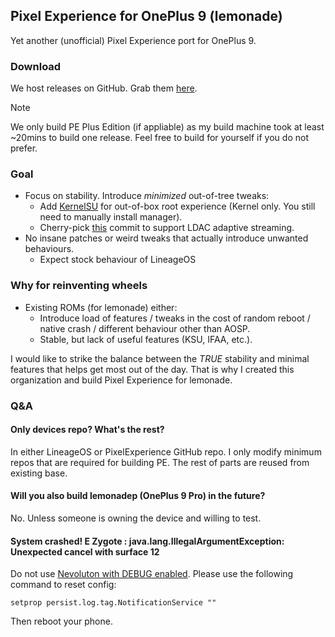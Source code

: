 ## Pixel Experience for OnePlus 9 (lemonade)
Yet another (unofficial) Pixel Experience port for OnePlus 9.

### Download
We host releases on GitHub. Grab them [here](https://github.com/PixelExperience-Lemonade/release/releases).

> [!NOTE]  
> We only build PE Plus Edition (if appliable) as my build machine took at least ~20mins to build one release. Feel free to build for yourself if you do not prefer.

### Goal
- Focus on stability. Introduce *minimized* out-of-tree tweaks:
    - Add [KernelSU](https://github.com/tiann/KernelSU) for out-of-box root experience (Kernel only. You still need to manually install manager).
    - Cherry-pick [this](https://github.com/LineageOS/android_hardware_interfaces/commit/d45590152e95fe42bd3444e108fd8cd46ce2eae7) commit to support LDAC adaptive streaming.
- No insane patches or weird tweaks that actually introduce unwanted behaviours.
    - Expect stock behaviour of LineageOS

### Why for reinventing wheels
- Existing ROMs (for lemonade) either:
    - Introduce load of features / tweaks in the cost of random reboot / native crash / different behaviour other than AOSP. 
    - Stable, but lack of useful features (KSU, IFAA, etc.).

I would like to strike the balance between the *TRUE* stability and minimal features that helps get most out of the day. That is why I created this organization and build Pixel Experience for lemonade.

### Q&A
#### Only devices repo? What's the rest?
In either LineageOS or PixelExperience GitHub repo. I only modify minimum repos that are required for building PE. The rest of parts are reused from existing base.

#### Will you also build lemonadep (OnePlus 9 Pro) in the future?
No. Unless someone is owning the device and willing to test.

#### System crashed! E Zygote : java.lang.IllegalArgumentException: Unexpected cancel with surface 12
Do not use [Nevoluton with DEBUG enabled](https://nevo.app/setup). Please use the following command to reset config:
```
setprop persist.log.tag.NotificationService ""
```
Then reboot your phone.
